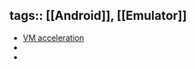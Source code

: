 tags:: [[Android]], [[Emulator]] 
---

- [VM acceleration](https://developer.android.com/studio/run/emulator-acceleration#accel-vm)
-
-